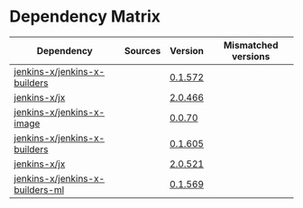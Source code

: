 # Dependency Matrix

Dependency | Sources | Version | Mismatched versions
---------- | ------- | ------- | -------------------
[jenkins-x/jenkins-x-builders](https://github.com/jenkins-x/jenkins-x-builders) |  | [0.1.572]() | 
[jenkins-x/jx](https://github.com/jenkins-x/jx) |  | [2.0.466]() | 
[jenkins-x/jenkins-x-image](https://github.com/jenkins-x/jenkins-x-image) |  | [0.0.70](https://github.com/jenkins-x/jenkins-x-image/releases/tag/0.0.70) | 
[jenkins-x/jenkins-x-builders](https://github.com/jenkins-x/jenkins-x-builders) |  | [0.1.605]() | 
[jenkins-x/jx](https://github.com/jenkins-x/jx) |  | [2.0.521](https://github.com/jenkins-x/jx/releases/tag/v2.0.521) | 
[jenkins-x/jenkins-x-builders-ml](https://github.com/jenkins-x/jenkins-x-builders-ml) |  | [0.1.569]() | 
